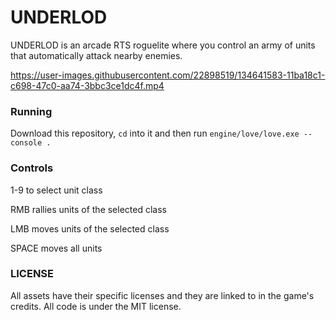 






# UNDERLOD

UNDERLOD is an arcade RTS roguelite where you control an army of units that automatically attack nearby enemies.

https://user-images.githubusercontent.com/22898519/134641583-11ba18c1-c698-47c0-aa74-3bbc3ce1dc4f.mp4

### Running

Download this repository, `cd` into it and then run `engine/love/love.exe --console .`

### Controls
1-9 to select unit class

RMB rallies units of the selected class

LMB moves units of the selected class

SPACE moves all units

### LICENSE

All assets have their specific licenses and they are linked to in the game's credits. All code is under the MIT license.

